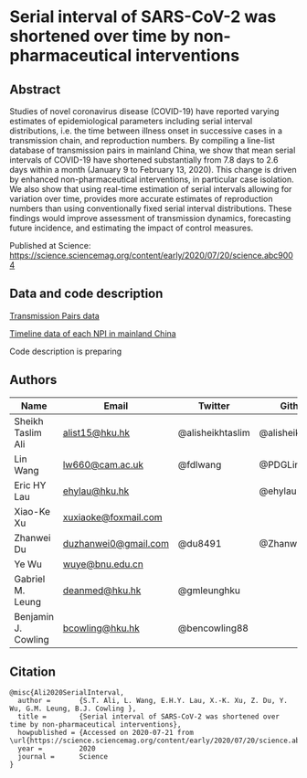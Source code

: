 # Serial interval of SARS-CoV-2 was shortened over time by non-pharmaceutical interventions

## Abstract

Studies of novel coronavirus disease (COVID-19) have reported varying estimates of epidemiological parameters including serial interval distributions, i.e. the time between illness onset in successive cases in a transmission chain, and reproduction numbers. By compiling a line-list database of transmission pairs in mainland China, we show that mean serial intervals of COVID-19 have shortened substantially from 7.8 days to 2.6 days within a month (January 9 to February 13, 2020). This change is driven by enhanced non-pharmaceutical interventions, in particular case isolation. We also show that using real-time estimation of serial intervals allowing for variation over time, provides more accurate estimates of reproduction numbers than using conventionally fixed serial interval distributions. These findings would improve assessment of transmission dynamics, forecasting future incidence, and estimating the impact of control measures.

Published at Science: https://science.sciencemag.org/content/early/2020/07/20/science.abc9004   

## Data and code description

[Transmission Pairs data](/raw_data/TableS1_1407TransPairs.csv)

[Timeline data of each NPI in mainland China](/raw_data/NPI_data_FigS7.csv)

Code description is preparing


## Authors

Name | Email | Twitter | Github
------------ | ------------- | ------------- | -------------
Sheikh Taslim Ali | alist15@hku.hk | @alisheikhtaslim | @alisheikhtaslim 
Lin Wang | lw660@cam.ac.uk | @fdlwang | @PDGLin
Eric HY Lau | ehylau@hku.hk |  |  @ehylau
Xiao-Ke Xu | xuxiaoke@foxmail.com |   |
Zhanwei Du | duzhanwei0@gmail.com | @du8491 | @ZhanweiDU 
Ye Wu | wuye@bnu.edu.cn |   |   
Gabriel M. Leung | deanmed@hku.hk | @gmleunghku |   
Benjamin J. Cowling | bcowling@hku.hk | @bencowling88  |   


## Citation

```{bibtex}
@misc{Ali2020SerialInterval,
  author =       {S.T. Ali, L. Wang, E.H.Y. Lau, X.-K. Xu, Z. Du, Y. Wu, G.M. Leung, B.J. Cowling },
  title =        {Serial interval of SARS-CoV-2 was shortened over time by non-pharmaceutical interventions},
  howpublished = {Accessed on 2020-07-21 from \url{https://science.sciencemag.org/content/early/2020/07/20/science.abc9004}},
  year =         2020
  journal =      Science
}
```

